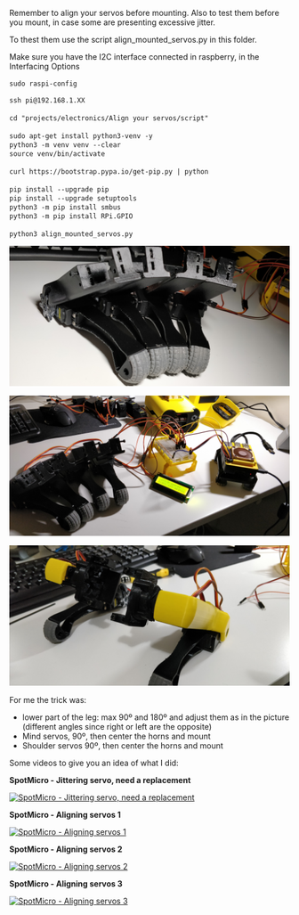 Remember to align your servos before mounting.
Also to test them before you mount, in case some are presenting excessive jitter.

To thest them use the script align_mounted_servos.py in this folder.

Make sure you have the I2C interface connected in raspberry, in the Interfacing Options
```
sudo raspi-config
```

```
ssh pi@192.168.1.XX

cd "projects/electronics/Align your servos/script"

sudo apt-get install python3-venv -y
python3 -m venv venv --clear
source venv/bin/activate

curl https://bootstrap.pypa.io/get-pip.py | python

pip install --upgrade pip
pip install --upgrade setuptools
python3 -m pip install smbus
python3 -m pip install RPi.GPIO

python3 align_mounted_servos.py
```

![aligned-legs](aligned-legs.jpg)

![aligned-legs-2](aligned-legs-2.jpg)

![aligned-shoulders](aligned-shoulders.jpg)

For me the trick was:
* lower part of the leg: max 90º and 180º and adjust them as in the picture (different angles since right or left are the opposite)
* Mind servos, 90º, then center the horns and mount
* Shoulder servos 90º, then center the horns and mount

Some videos to give you an idea of what I did:

**SpotMicro - Jittering servo, need a replacement**

[![SpotMicro - Jittering servo, need a replacement](http://img.youtube.com/vi/7d3iO5jCroM/0.jpg)](http://www.youtube.com/watch?v=7d3iO5jCroM "")

**SpotMicro - Aligning servos 1**

[![SpotMicro - Aligning servos 1](http://img.youtube.com/vi/tBt8xCcZeH0/0.jpg)](http://www.youtube.com/watch?v=tBt8xCcZeH0 "")

**SpotMicro - Aligning servos 2**

[![SpotMicro - Aligning servos 2](http://img.youtube.com/vi/m_V5X4ZloSo/0.jpg)](http://www.youtube.com/watch?v=m_V5X4ZloSo "")

**SpotMicro - Aligning servos 3**

[![SpotMicro - Aligning servos 3](http://img.youtube.com/vi/I0enRPsiIeQ/0.jpg)](http://www.youtube.com/watch?v=I0enRPsiIeQ "")
